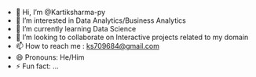 - 👋 Hi, I’m @Kartiksharma-py
- 👀 I’m interested in Data Analytics/Business Analytics
- 🌱 I’m currently learning Data Science 
- 💞️ I’m looking to collaborate on Interactive projects related to my domain
- 📫 How to reach me : ks709684@gmail.com
- 😄 Pronouns: He/Him
- ⚡ Fun fact: ...

<!---
Kartiksharma-py/Kartiksharma-py is a ✨ special ✨ repository because its `README.md` (this file) appears on your GitHub profile.
You can click the Preview link to take a look at your changes.
--->
